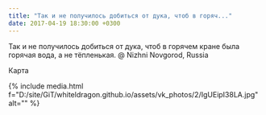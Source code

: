 ```yaml
---
title: "Так и не получилось добиться от дука, чтоб в горяч..."
date: 2017-04-19 18:30:00 +0300
---
```


Так и не получилось добиться от дука, чтоб в горячем кране была горячая вода, а не тёпленькая. @ Nizhni Novgorod, Russia

Карта

{% include media.html f="D:/site/GiT/whiteldragon.github.io/assets/vk_photos/2/IgUEipI38LA.jpg" alt="" %}
